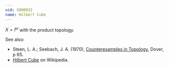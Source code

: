 ```yaml
---
uid: S000032
name: Hilbert Cube
---
```

$X = I^\omega$ with the product topology.

See also:

* Steen, L. A.; Seebach, J. A. (1970), [Counterexamples in Topology](http://books.google.com/books/about/Counterexamples_in_Topology.html?id=DkEuGkOtSrUC), Dover, p 65.
* [Hilbert Cube](http://en.wikipedia.org/wiki/Hilbert_cube) on Wikipedia.

